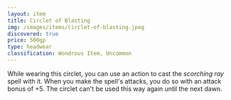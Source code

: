 ```yaml
---
layout: item
title: Circlet of Blasting
img: /images/items/circlet-of-blasting.jpeg
discovered: true
price: 500gp
type: headwear
classification: Wondrous Item, Uncommon
---
```

While wearing this circlet, you can use an action to cast the <em>scorching ray</em> spell with it. When you make the spell's attacks, you do so with an attack bonus of +5. The circlet can't be used this way again until the next dawn.

